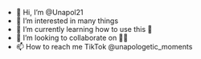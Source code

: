 - 👋 Hi, I’m @Unapol21
- 👀 I’m interested in many things
- 🌱 I’m currently learning how to use this 🙈
- 💞️ I’m looking to collaborate on 🤷‍♀️
- 📫 How to reach me TikTok @unapologetic_moments 

